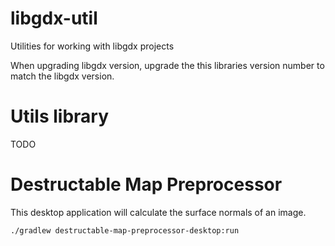 libgdx-util
===========

Utilities for working with libgdx projects

When upgrading libgdx version, upgrade the this libraries version number to match the libgdx version.

# Utils library

TODO

# Destructable Map Preprocessor

This desktop application will calculate the surface normals of an image.

`./gradlew destructable-map-preprocessor-desktop:run`

